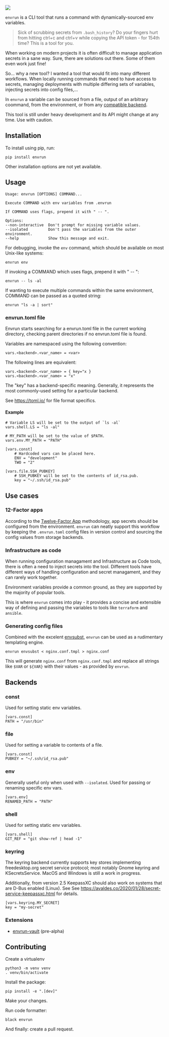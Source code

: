 <a href="https://pypi.org/project/envrun/"><img src="https://img.shields.io/pypi/v/envrun"/></a>

`envrun` is a CLI tool that runs a command with dynamically-sourced env variables.

> Sick of scrubbing secrets from `.bash_history`?
> Do your fingers hurt from hitting ctrl+c and ctrl+v
> while copying the API token - for 154th time?
> This is a tool for you.

When working on modern projects it is often difficult to manage application secrets in a sane way.
Sure, there are solutions out there. Some of them even work just fine!

So... why a new tool? I wanted a tool that would fit into many different workflows.
When locally running commands that need to have access to secrets, managing deployments with multiple differing sets
of variables, injecting secrets into config files,...

In `envrun` a variable can be sourced from a file, output of an arbitrary coommand, from the environment, or from any [compatible backend](#backends).

This tool is still under heavy development and its API might change at any time. Use with caution.


## Installation
To install using pip, run:

    pip install envrun

Other installation options are not yet available.


## Usage

    Usage: envrun [OPTIONS] COMMAND...

    Execute COMMAND with env variables from .envrun

    If COMMAND uses flags, prepend it with " -- ".

    Options:
    --non-interactive  Don't prompt for missing variable values.
    --isolated         Don't pass the variables from the outer environment.
    --help             Show this message and exit.


For debugging, invoke the `env` command, which should be available on most Unix-like systems:

    envrun env

If invoking a COMMAND which uses flags, prepend it with " -- ":

    envrun -- ls -al

If wanting to execute multiple commands within the same environment, COMMAND can be passed as a quoted string:

    envrun "ls -a | sort"


### envrun.toml file

Envrun starts searching for a envrun.toml file in the current working directory, checking parent directories
if no envrun.toml file is found.

Variables are namespaced using the following convention:

    vars.<backend>.<var_name> = <var>

The following lines are equivalent:

    vars.<backend>.<var_name> = { key="x }
    vars.<backend>.<var_name> = "x"

The "key" has a backend-specific meaning. Generally, it represents
the most commonly-used setting for a particular backend.

 See https://toml.io/ for file format specifics.


#### Example

    # Variable LS will be set to the output of `ls -al`
    vars.shell.LS = "ls -al"

    # MY_PATH will be set to the value of $PATH.
    vars.env.MY_PATH = "PATH"

    [vars.const]
        # Hardcoded vars can be placed here.
        ENV = "development"
        TWO = "2"

    [vars.file.SSH_PUBKEY]
        # SSH_PUBKEY will be set to the contents of id_rsa.pub.
        key = "~/.ssh/id_rsa.pub"


## Use cases
### 12-Factor apps
According to the [Twelve-Factor App](https://12factor.net/) methodology, app secrets should be configured from the environment.
`envrun` can neatly support this workflow by keeping the `.envrun.toml` config files in version control and sourcing the config values
from storage backends.

### Infrastructure as code
When running configuration managament and Infrastructure as Code tools, there is often a need to inject secrets into the tool.
Different tools have different ways of handling configuration and secret managament, and they can rarely work together.

Environment variables provide a common ground, as they are supported by the majority of popular tools.

This is where `envrun` comes into play - it provides a concise and extensible way of defining and passing the variables to tools like `terraform` and `ansible`.

### Generating config files
Combined with the excelent [envsubst](https://linux.die.net/man/1/envsubst), `envrun` can be used as a rudimentary templating engine.

    envrun envsubst < nginx.conf.tmpl > nginx.conf

This will generate `nginx.conf` from `nginx.conf.tmpl` and replace all strings like `$VAR` or `${VAR}` with their values - as provided by `envrun`.


## Backends

### const
Used for setting static env variables.

    [vars.const]
    PATH = "/usr/bin"

### file
Used for setting a variable to contents of a file.

    [vars.const]
    PUBKEY = "~/.ssh/id_rsa.pub"


### env
Generally useful only when used with `--isolated`. Used for passing or renaming specific env vars.

    [vars.env]
    RENAMED_PATH = "PATH"

### shell
Used for setting static env variables.

    [vars.shell]
    GIT_REF = "git show-ref | head -1"

### keyring
The keyring backend currently supports key stores implementing freedesktop.org secret service protocol;
most notably Gnome keyring and KSecretsService. MacOS and Windows is still a work in progress.

Additionally, from version 2.5 KeepassXC should also work on systems that are D-Bus enabled (Linux). See See https://avaldes.co/2020/01/28/secret-service-keepassxc.html for details.


    [vars.keyring.MY_SECRET]
    key = "my-secret"


### Extensions
  - [envrun-vault](https://github.com/janlikar/envrun-vault) (pre-alpha)


## Contributing
Create a virtualenv

    python3 -m venv venv
    . venv/bin/activate

Install the package:

    pip install -e ".[dev]"

Make your changes.

Run code formatter:

    black envrun

And finally: create a pull request.
